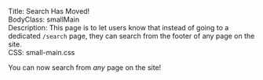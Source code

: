 Title: Search Has Moved!  
BodyClass: smallMain  
Description: This page is to let users know that instead of going to a dedicated `/search` page, they can search from the footer of any page on the site.  
CSS: small-main.css  

You can now search from *any* page on the site!